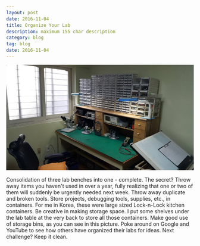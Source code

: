 ```yaml
---
layout: post
date: 2016-11-04
title: Organize Your Lab
description: maximum 155 char description
category: blog
tag: blog
date: 2016-11-04
---
```


![New Consolidated Electronics Lab](/images/electronics-lab.jpg) 

Consolidation of three lab benches into one - complete. The secret? Throw away items you haven't used in over a year, fully realizing that one or two of them will suddenly be urgently needed next week. Throw away duplicate and broken tools. Store projects, debugging tools, supplies, etc., in containers. For me in Korea, these were large sized Lock-n-Lock kitchen containers. Be creative in making storage space. I put some shelves under the lab table at the very back to store all those containers. Make good use of storage bins, as you can see in this picture. Poke around on Google and YouTube to see how others have organized their labs for ideas. Next challenge? Keep it clean.
